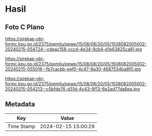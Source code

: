 # Hasil

## Foto C Plano

https://sirekap-obj-formc.kpu.go.id/2375/pemilu/ppwp/15/08/08/20/05/1508082005002-20240215-054724--cdeac158-cccd-4e34-9cb4-d1e63825ca81.jpg

https://sirekap-obj-formc.kpu.go.id/2375/pemilu/ppwp/15/08/08/20/05/1508082005002-20240215-055016--fb7cacbb-eef0-4c47-8a30-4687534ba8f0.jpg

https://sirekap-obj-formc.kpu.go.id/2375/pemilu/ppwp/15/08/08/20/05/1508082005002-20240215-054213--c5bfde76-d31d-4c43-9f13-6e2ad77da8ea.jpg


## Metadata

| Key        | Value               |
| ---------- | ------------------- |
| Time Stamp | 2024-02-15 15:00:29 |



